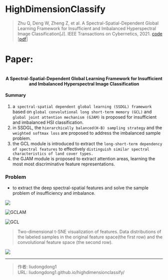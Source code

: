 # HighDimensionClassify


> Zhu Q, Deng W, Zheng Z, et al. A Spectral-Spatial-Dependent Global Learning Framework for Insufficient and Imbalanced Hyperspectral Image Classification[J]. IEEE Transactions on Cybernetics, 2021. [code ](https://github.com/dengweihuan/SSDGL) [[pdf](chrome-extension://ikhdkkncnoglghljlkmcimlnlhkeamad/pdf-viewer/web/viewer.html?file=https%3A%2F%2Farxiv.org%2Fftp%2Farxiv%2Fpapers%2F2105%2F2105.14327.pdf)]

# Paper:

<div align=center>
<br/>
<b>A Spectral-Spatial-Dependent Global Learning Framework for Insufficient and Imbalanced Hyperspectral Image Classification</b>
</div>


#### Summary

1. a` spectral-spatial dependent global learning (SSDGL) framework` based on `global convolutional long short-term memory (GCL)` and `global joint attention mechanism (GJAM)` is proposed for insufficient and imbalanced HSI classification.
2. in SSDGL, the `hierarchically balanced(H-B) sampling strategy` and the `weighted softmax loss` are proposed to address the imbalanced sample problem.
3. the GCL module is introduced to extract the `long-short-term dependency of spectral features` to effectively `distinguish similar spectral characteristics of land cover types.`
4. the GJAM module is proposed to extract attention areas, learning the most most discriminative feature representations.

### Problem

- to extract the deep spectral-spatial features and solve the sample problem of insufficiency and imbalance.

![](https://gitee.com/github-25970295/blogpictureV2/raw/master/image-20211016205251462.png)

![GCLAM](https://gitee.com/github-25970295/blogpictureV2/raw/master/image-20211016205712811.png)

![GCL](https://gitee.com/github-25970295/blogpictureV2/raw/master/image-20211016205741143.png)

> Two-dimensional t-SNE visualization of features. Data distributions of the labeled samples in the original feature space(the first row) and the convolutional feature space (the second row).

![](https://gitee.com/github-25970295/blogpictureV2/raw/master/image-20211016205448820.png)


---

> 作者: liudongdong1  
> URL: liudongdong1.github.io/highdimensionclassify/  

